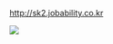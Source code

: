 <a href="http://sk2.jobability.co.kr" target="_new">http://sk2.jobability.co.kr</a>

<img src="http://sk2.jobability.co.kr/sk2.png">
